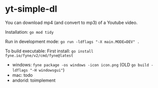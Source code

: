 # yt-simple-dl

You can download mp4 (and convert to mp3) of a Youtube video.

Installation: `go mod tidy`

Run in development mode: `go run -ldflags "-X main.MODE=DEV" .`

To build executable:
First install: `go install fyne.io/fyne/v2/cmd/fyne@latest`
* windows: `fyne package -os windows -icon icon.png` (OLD `go build -ldflags "-H windowsgui"`)
* mac: todo
* andorid: toimplement